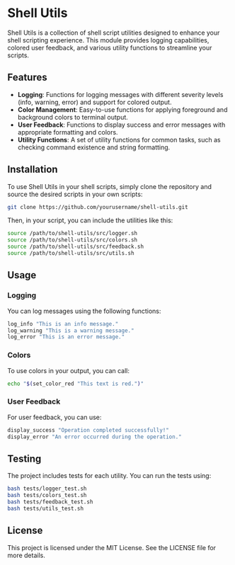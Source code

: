 # Shell Utils

Shell Utils is a collection of shell script utilities designed to enhance your shell scripting experience. This module provides logging capabilities, colored user feedback, and various utility functions to streamline your scripts.

## Features

- **Logging**: Functions for logging messages with different severity levels (info, warning, error) and support for colored output.
- **Color Management**: Easy-to-use functions for applying foreground and background colors to terminal output.
- **User Feedback**: Functions to display success and error messages with appropriate formatting and colors.
- **Utility Functions**: A set of utility functions for common tasks, such as checking command existence and string formatting.

## Installation

To use Shell Utils in your shell scripts, simply clone the repository and source the desired scripts in your own scripts:

```bash
git clone https://github.com/yourusername/shell-utils.git
```

Then, in your script, you can include the utilities like this:

```bash
source /path/to/shell-utils/src/logger.sh
source /path/to/shell-utils/src/colors.sh
source /path/to/shell-utils/src/feedback.sh
source /path/to/shell-utils/src/utils.sh
```

## Usage

### Logging

You can log messages using the following functions:

```bash
log_info "This is an info message."
log_warning "This is a warning message."
log_error "This is an error message."
```

### Colors

To use colors in your output, you can call:

```bash
echo "$(set_color_red "This text is red.")"
```

### User Feedback

For user feedback, you can use:

```bash
display_success "Operation completed successfully!"
display_error "An error occurred during the operation."
```

## Testing

The project includes tests for each utility. You can run the tests using:

```bash
bash tests/logger_test.sh
bash tests/colors_test.sh
bash tests/feedback_test.sh
bash tests/utils_test.sh
```

## License

This project is licensed under the MIT License. See the LICENSE file for more details.